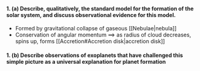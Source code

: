 #### 1. (a) Describe, qualitatively, the standard model for the formation of the solar system, and discuss observational evidence for this model. 
- Formed by gravitational collapse of gaseous [[Nebulae|nebula]] 
- Conservation of angular momentum $\implies$ as radius of cloud decreases, spins up, forms [[Accretion#Accretion disk|accretion disk]] 

#### 1. (b) Describe observations of exoplanets that have challenged this simple picture as a universal explanation for planet formation
